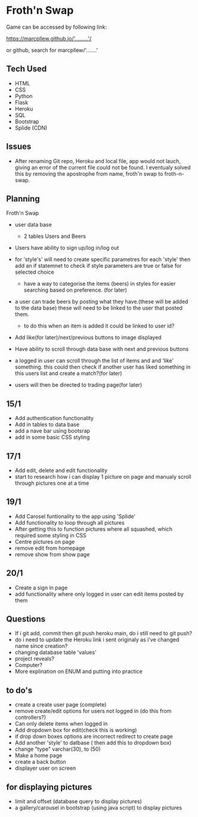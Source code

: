 # Froth'n Swap

Game can be accessed by following link:

https://marcpllew.github.io/'.........'/

or github, search for marcpllew/'.......'

## Tech Used

-   HTML
-   CSS
-   Python
-   Flask
-   Heroku
-   SQL
-   Bootstrap
-   Splide (CDN)

## Issues

-   After renaming Git repo, Heroku and local file, app would not lauch, giving an error of the current file could not be found. I eventualy solved this by removing the apostrophe from name, froth'n swap to froth-n-swap.

## Planning

Froth'n Swap

-   user data base

    -   2 tables Users and Beers

-   Users have ability to sign up/log in/log out

-   for 'style's' will need to create specific parametres for each 'style' then add an if statemnet to check if style parameters are true or false for selected choice

    -   have a way to categorise the items (beers) in styles for easier searching based on preference. (for later)

-   a user can trade beers by posting what they have.(these will be added to the data base) these will need to be linked to the user that posted them.

    -   to do this when an item is added it could be linked to user id?

-   Add like(for later)/next/previous buttons to image displayed

-   Have ability to scroll through data base with next and previous buttons

-   a logged in user can scroll through the list of items and and ‘like’ something. this could then check if another user has liked something in this users list and create a match?(for later)

-   users will then be directed to trading page(for later)

## 15/1

-   Add authentication functionality
-   Add in tables to data base
-   add a nave bar using bootsrap
-   add in some basic CSS styling

## 17/1

-   Add edit, delete and edit functionality
-   start to research how i can display 1 picture on page and manualy scroll through pictures one at a time

## 19/1

-   Add Carosel funtionality to the app using 'Splide'
-   Add functionality to loop through all pictures
-   After getting this to function pictures where all squashed, which required some styling in CSS
-   Centre pictures on page
-   remove edit from homepage
-   remove show from show page

## 20/1

-   Create a sign in page
-   add functionality where only logged in user can edit items posted by them

## Questions

-   If i git add, commit then git push heroku main, do i still need to git push?
-   do i need to update the Heroku link i sent originaly as i've changed name since creation?
-   changing database table 'values'
-   project reveals?
-   Computer?
-   More explination on ENUM and putting into practice

## to do's

-   create a create user page (complete)
-   remove create/edit options for users not logged in (do this from controllers?)
-   Can only delete items when logged in
-   Add dropdown box for edit(check this is working)
-   if drop down boxes options are incorrect redirect to create page
-   Add another 'style' to datbase ( then add this to dropdown box)
-   change "type" varchar(30), to (50)
-   Make a home page
-   create a back button
-   displayer user on screen

## for displaying pictures

-   limit and offset (database query to display pictures)
-   a gallery/carousel in bootstrap (using java script) to display pictures

